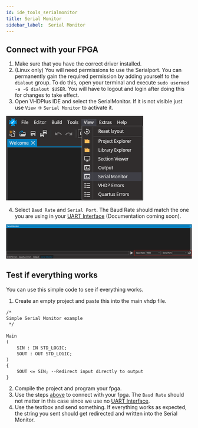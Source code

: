 ```yaml
---
id: ide_tools_serialmonitor
title: Serial Monitor
sidebar_label:  Serial Monitor
---
```


## Connect with your FPGA

1. Make sure that you have the correct driver installed.
2. (Linux only) You will need permissions to use the Serialport. You can permanently gain the required permission by adding yourself to the `dialout` group.
   To do this, open your terminal and execute `sudo usermod -a -G dialout $USER`. You will have to logout and login after doing this for changes to take effect.
3. Open VHDPlus IDE and select the SerialMonitor. If it is not visible just use `View` -> `Serial Monitor` to activate it.

![Show Serial Monitor](assets/ide/ShowSerialMonitor.png)

4. Select `Baud Rate` and `Serial Port`. The Baud Rate should match the one you are using in your [UART Interface](#) (Documentation coming soon).

![Select Baud Rate and Serial Port](assets/ide/SerialMonitorSelect.PNG)


## Test if everything works

You can use this simple code to see if everything works. 
1. Create an empty project and paste this into the main vhdp file.
```vhdp
/*
Simple Serial Monitor example
 */

Main
(
    SIN : IN STD_LOGIC;
    SOUT : OUT STD_LOGIC;
)
{
    SOUT <= SIN; --Redirect input directly to output
}
```
2. Compile the project and program your fpga.
3. Use the steps [above](#connect-with-your-fpga) to connect with your fpga. The `Baud Rate` should not matter in this case since we use no [UART Interface](#).
4. Use the textbox and send something. If everything works as expected, the string you sent should get redirected and written into the Serial Monitor.
